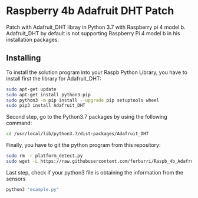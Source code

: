 # Raspberry 4b Adafruit DHT Patch
Patch with Adafruit_DHT libray in Python 3.7 with Raspberry pi 4 model b. Adafruit_DHT by default is not supporting Raspberry Pi 4 model b in his installation packages. 

## Installing

To install the solution program into your Raspb Python Library, you have to install first the library for Adafruit_DHT:

```bash
sudo apt-get update
sudo apt-get install python3-pip
sudo python3 -m pip install --upgrade pip setuptools wheel
sudo pip3 install Adafruit_DHT
```
Second step, go to the Python3.7 packages by using the following command: 
```bash
cd /usr/local/lib/python3.7/dist-packages/Adafruit_DHT
````
Finally, you have to git the python program from this repository:
```bash
sudo rm -r platform_detect.py
sudo wget -L https://raw.githubusercontent.com/ferburri/Raspb_4b_Adafruit_DHT/master/platform_detect.py
```

Last step, check if your python3 file is obtaining the information from the sensors
```bash 
python3 "example.py"
```

